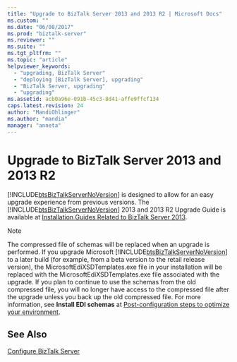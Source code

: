 ```yaml
---
title: "Upgrade to BizTalk Server 2013 and 2013 R2 | Microsoft Docs"
ms.custom: ""
ms.date: "06/08/2017"
ms.prod: "biztalk-server"
ms.reviewer: ""
ms.suite: ""
ms.tgt_pltfrm: ""
ms.topic: "article"
helpviewer_keywords: 
  - "upgrading, BizTalk Server"
  - "deploying [BizTalk Server], upgrading"
  - "BizTalk Server, upgrading"
  - "upgrading"
ms.assetid: acb0a96e-091b-45c3-8d41-affe9ffcf134
caps.latest.revision: 24
author: "MandiOhlinger"
ms.author: "mandia"
manager: "anneta"
---
```

# Upgrade to BizTalk Server 2013 and 2013 R2
[!INCLUDE[btsBizTalkServerNoVersion](../includes/btsbiztalkservernoversion-md.md)] is designed to allow for an easy upgrade experience from previous versions. The [!INCLUDE[btsBizTalkServerNoVersion](../includes/btsbiztalkservernoversion-md.md)] 2013 and 2013 R2 Upgrade Guide is available at [Installation Guides Related to BizTalk Server 2013](http://www.microsoft.com/download/details.aspx?id=35552).  
  
> [!NOTE]
>  The compressed file of schemas will be replaced when an upgrade is performed. If you upgrade Microsoft [!INCLUDE[btsBizTalkServerNoVersion](../includes/btsbiztalkservernoversion-md.md)] to a later build (for example, from a beta version to the retail release version), the MicrosoftEdiXSDTemplates.exe file in your installation will be replaced with the MicrosoftEdiXSDTemplates.exe file associated with the upgrade. If you plan to continue to use the schemas from the old compressed file, you will no longer have access to the compressed file after the upgrade unless you back up the old compressed file. For more information, see **Install EDI schemas** at [Post-configuration steps to optimize your environment](post-configuration-steps-to-optimize-your-environment.md).
  
## See Also  
[Configure BizTalk Server](../install-and-config-guides/configure-biztalk-server.md)